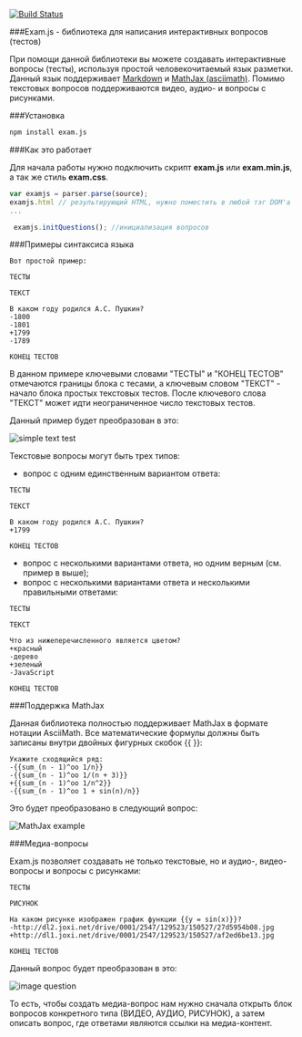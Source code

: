 [![Build Status](https://travis-ci.org/NightingaleStudio/exam.js.svg?branch=master)](https://travis-ci.org/NightingaleStudio/exam.js)

###Exam.js - библиотека для написания интерактивных вопросов (тестов)

При помощи данной библиотеки вы можете создавать интерактивные вопросы (тесты), используя простой человекочитаемый язык разметки. Данный язык поддерживает [Markdown](https://ru.wikipedia.org/wiki/Markdown) и [MathJax (asciimath)](http://asciimath.org/). Помимо текстовых вопросов поддерживаются видео, аудио- и вопросы с рисунками.


###Установка

```bash
npm install exam.js
```
###Как это работает

Для начала работы нужно подключить скрипт **exam.js** или **exam.min.js**, а так же стиль **exam.css**.

```javascript
var examjs = parser.parse(source);
examjs.html // результирующий HTML, нужно поместить в любой тэг DOM'a
...

 examjs.initQuestions(); //инициализация вопросов
```

###Примеры синтаксиса языка

```
Вот простой пример:

ТЕСТЫ

ТЕКСТ

В каком году родился А.С. Пушкин?
-1800
-1801
+1799
-1789

КОНЕЦ ТЕСТОВ
```

В данном примере ключевыми словами "ТЕСТЫ" и "КОНЕЦ ТЕСТОВ" отмечаются границы блока с тесами, а ключевым словом "ТЕКСТ" - начало блока простых текстовых тестов. После ключевого слова "ТЕКСТ" может идти неограниченное число текстовых тестов.

Данный пример будет преобразован в это:

![simple text test](http://dl2.joxi.net/drive/0001/2547/129523/150607/8e3abf44db.png)

Текстовые вопросы могут быть трех типов:

- вопрос с одним единственным вариантом ответа:

```
ТЕСТЫ

ТЕКСТ

В каком году родился А.С. Пушкин?
+1799

КОНЕЦ ТЕСТОВ
```

- вопрос с несколькими вариантами ответа, но одним верным (см. пример в выше);
- вопрос с несколькими вариантами ответа и несколькими правильными ответами:

```
ТЕСТЫ

ТЕКСТ

Что из нижеперечисленного является цветом?
+красный
-дерево
+зеленый
-JavaScript

КОНЕЦ ТЕСТОВ
```


###Поддержка MathJax

Данная библиотека полностью поддерживает MathJax в формате нотации AsciiMath. Все математические формулы должны быть записаны внутри двойных фигурных скобок {{ }}:

```
Укажите сходящийся ряд:
-{{sum_(n - 1)^oo 1/n}}
-{{sum_(n - 1)^oo 1/(n + 3)}}
+{{sum_(n - 1)^oo 1/n^2}}
-{{sum_(n - 1)^oo 1 + sin(n)/n}}
```

Это будет преобразовано в следующий вопрос:

![MathJax example](http://dl1.joxi.net/drive/0001/2547/129523/150607/b24fb26017.png)


###Медиа-вопросы

Exam.js позволяет создавать не только текстовые, но и аудио-, видео-вопросы и вопросы с рисунками:

```
ТЕСТЫ

РИСУНОК

На каком рисунке изображен график функции {{y = sin(x)}}?
-http://dl2.joxi.net/drive/0001/2547/129523/150527/27d5954b08.jpg
+http://dl1.joxi.net/drive/0001/2547/129523/150527/af2ed6be13.jpg
	
КОНЕЦ ТЕСТОВ
```
	
	
Данный вопрос будет преобразован в это:

![image question](http://dl2.joxi.net/drive/0001/2547/129523/150607/2d3f6b0ec5.png)

То есть, чтобы создать медиа-вопрос нам нужно сначала открыть блок вопросов конкретного типа (ВИДЕО, АУДИО, РИСУНОК), а затем описать вопрос, где ответами являются ссылки на медиа-контент.